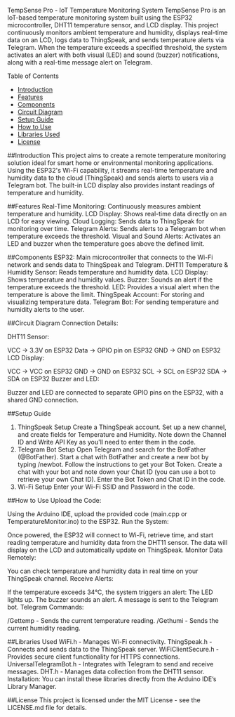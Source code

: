 TempSense Pro - IoT Temperature Monitoring System
TempSense Pro is an IoT-based temperature monitoring system built using the ESP32 microcontroller, DHT11 temperature sensor, and LCD display. This project continuously monitors ambient temperature and humidity, displays real-time data on an LCD, logs data to ThingSpeak, and sends temperature alerts via Telegram. When the temperature exceeds a specified threshold, the system activates an alert with both visual (LED) and sound (buzzer) notifications, along with a real-time message alert on Telegram.

Table of Contents 
- [Introduction](#introduction)
- [Features](#features)
- [Components](#components)
- [Circuit Diagram](#circuit-diagram)
- [Setup Guide](#setup-guide)
- [How to Use](#how-to-use)
- [Libraries Used](#libraries-used)
- [License](#license)

##Introduction
This project aims to create a remote temperature monitoring solution ideal for smart home or environmental monitoring applications. Using the ESP32's Wi-Fi capability, it streams real-time temperature and humidity data to the cloud (ThingSpeak) and sends alerts to users via a Telegram bot. The built-in LCD display also provides instant readings of temperature and humidity.

##Features
Real-Time Monitoring: Continuously measures ambient temperature and humidity.
LCD Display: Shows real-time data directly on an LCD for easy viewing.
Cloud Logging: Sends data to ThingSpeak for monitoring over time.
Telegram Alerts: Sends alerts to a Telegram bot when temperature exceeds the threshold.
Visual and Sound Alerts: Activates an LED and buzzer when the temperature goes above the defined limit.

##Components
ESP32: Main microcontroller that connects to the Wi-Fi network and sends data to ThingSpeak and Telegram.
DHT11 Temperature & Humidity Sensor: Reads temperature and humidity data.
LCD Display: Shows temperature and humidity values.
Buzzer: Sounds an alert if the temperature exceeds the threshold.
LED: Provides a visual alert when the temperature is above the limit.
ThingSpeak Account: For storing and visualizing temperature data.
Telegram Bot: For sending temperature and humidity alerts to the user.

##Circuit Diagram
Connection Details:

DHT11 Sensor:

VCC -> 3.3V on ESP32
Data -> GPIO pin on ESP32
GND -> GND on ESP32
LCD Display:

VCC -> VCC on ESP32
GND -> GND on ESP32
SCL -> SCL on ESP32
SDA -> SDA on ESP32
Buzzer and LED:

Buzzer and LED are connected to separate GPIO pins on the ESP32, with a shared GND connection.

##Setup Guide
1. ThingSpeak Setup
Create a ThingSpeak account.
Set up a new channel, and create fields for Temperature and Humidity.
Note down the Channel ID and Write API Key as you'll need to enter them in the code.
2. Telegram Bot Setup
Open Telegram and search for the BotFather (@BotFather).
Start a chat with BotFather and create a new bot by typing /newbot.
Follow the instructions to get your Bot Token.
Create a chat with your bot and note down your Chat ID (you can use a bot to retrieve your own Chat ID).
Enter the Bot Token and Chat ID in the code.
3. Wi-Fi Setup
Enter your Wi-Fi SSID and Password in the code.

##How to Use
Upload the Code:

Using the Arduino IDE, upload the provided code (main.cpp or TemperatureMonitor.ino) to the ESP32.
Run the System:

Once powered, the ESP32 will connect to Wi-Fi, retrieve time, and start reading temperature and humidity data from the DHT11 sensor.
The data will display on the LCD and automatically update on ThingSpeak.
Monitor Data Remotely:

You can check temperature and humidity data in real time on your ThingSpeak channel.
Receive Alerts:

If the temperature exceeds 34°C, the system triggers an alert:
The LED lights up.
The buzzer sounds an alert.
A message is sent to the Telegram bot.
Telegram Commands:

/Gettemp - Sends the current temperature reading.
/Gethumi - Sends the current humidity reading.

##Libraries Used
WiFi.h - Manages Wi-Fi connectivity.
ThingSpeak.h - Connects and sends data to the ThingSpeak server.
WiFiClientSecure.h - Provides secure client functionality for HTTPS connections.
UniversalTelegramBot.h - Integrates with Telegram to send and receive messages.
DHT.h - Manages data collection from the DHT11 sensor.
Installation: You can install these libraries directly from the Arduino IDE’s Library Manager.

##License
This project is licensed under the MIT License - see the LICENSE.md file for details.

